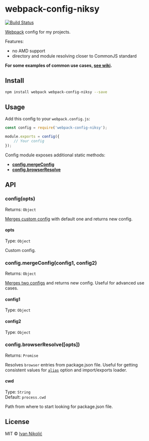 # webpack-config-niksy

[![Build Status][ci-img]][ci]

[Webpack][webpack] config for my projects.

Features:

* no AMD support
* directory and module resolving closer to CommonJS standard

**For some examples of common use cases, [see wiki][wiki].**

## Install

```sh
npm install webpack webpack-config-niksy --save
```

## Usage

Add this config to your `webpack.config.js`:

```js
const config = require('webpack-config-niksy');

module.exports = config({
	// Your config
});
```

Config module exposes additional static methods:

* [**config.mergeConfig**](#configmergeconfigconfig1-config2)
* [**config.browserResolve**](#configbrowserresolveopts)

## API

### config(opts)

Returns: `Object`

[Merges custom config][webpack-merge] with default one and returns new config.

#### opts

Type: `Object`

Custom config.

### config.mergeConfig(config1, config2)

Returns: `Object`

[Merges two configs][webpack-merge] and returns new config. Useful for advanced use cases.

#### config1

Type: `Object`

#### config2

Type: `Object`

### config.browserResolve([opts])

Returns: `Promise`

Resolves `browser` entries from package.json file. Useful for getting consistent values for [`alias`][webpack-resolve-alias] option and import/exports loader.

#### cwd

Type: `String`  
Default: `process.cwd`

Path from where to start looking for package.json file.

## License

MIT © [Ivan Nikolić](http://ivannikolic.com)

[ci]: https://travis-ci.org/niksy/webpack-config-niksy
[ci-img]: https://img.shields.io/travis/niksy/webpack-config-niksy.svg
[webpack]: https://webpack.github.io/
[webpack-merge]: https://github.com/survivejs/webpack-merge
[webpack-resolve-alias]: https://webpack.github.io/docs/configuration.html#resolve-alias
[wiki]: https://github.com/niksy/webpack-config-niksy/wiki
